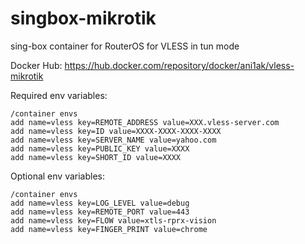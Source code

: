 # singbox-mikrotik

sing-box container for RouterOS for VLESS in tun mode

Docker Hub: https://hub.docker.com/repository/docker/ani1ak/vless-mikrotik

Required env variables:
```
/container envs
add name=vless key=REMOTE_ADDRESS value=XXX.vless-server.com
add name=vless key=ID value=XXXX-XXXX-XXXX-XXXX
add name=vless key=SERVER_NAME value=yahoo.com
add name=vless key=PUBLIC_KEY value=XXXX
add name=vless key=SHORT_ID value=XXXX
```

Optional env variables:
```
/container envs
add name=vless key=LOG_LEVEL value=debug
add name=vless key=REMOTE_PORT value=443
add name=vless key=FLOW value=xtls-rprx-vision
add name=vless key=FINGER_PRINT value=chrome
```
